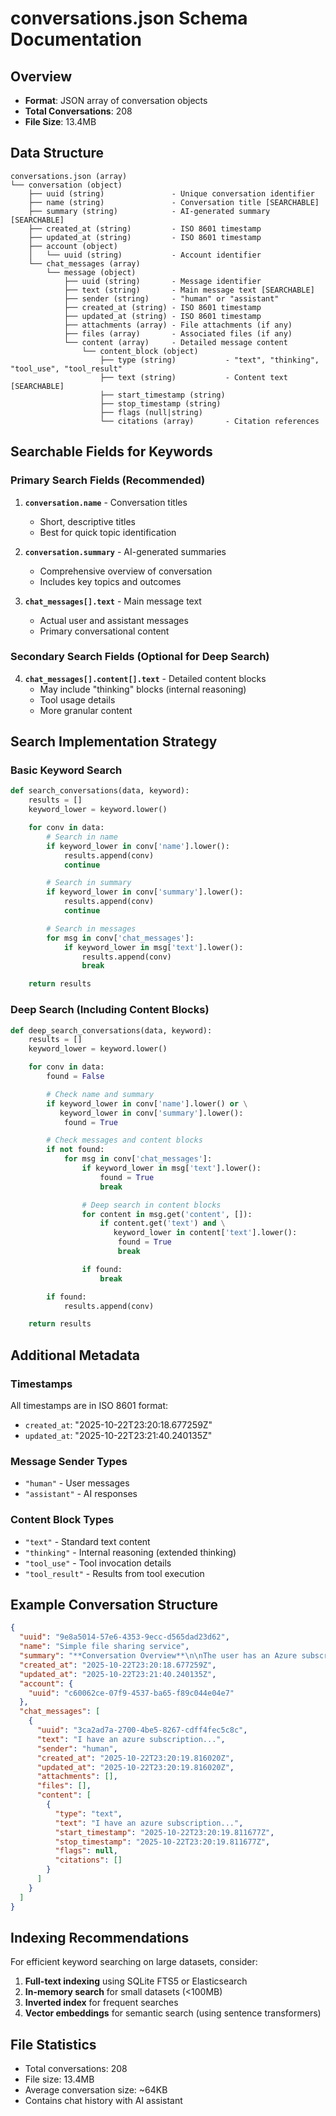 # conversations.json Schema Documentation

## Overview
- **Format**: JSON array of conversation objects
- **Total Conversations**: 208
- **File Size**: 13.4MB

## Data Structure

```
conversations.json (array)
└── conversation (object)
    ├── uuid (string)               - Unique conversation identifier
    ├── name (string)               - Conversation title [SEARCHABLE]
    ├── summary (string)            - AI-generated summary [SEARCHABLE]
    ├── created_at (string)         - ISO 8601 timestamp
    ├── updated_at (string)         - ISO 8601 timestamp
    ├── account (object)
    │   └── uuid (string)           - Account identifier
    └── chat_messages (array)
        └── message (object)
            ├── uuid (string)       - Message identifier
            ├── text (string)       - Main message text [SEARCHABLE]
            ├── sender (string)     - "human" or "assistant"
            ├── created_at (string) - ISO 8601 timestamp
            ├── updated_at (string) - ISO 8601 timestamp
            ├── attachments (array) - File attachments (if any)
            ├── files (array)       - Associated files (if any)
            └── content (array)     - Detailed message content
                └── content_block (object)
                    ├── type (string)           - "text", "thinking", "tool_use", "tool_result"
                    ├── text (string)           - Content text [SEARCHABLE]
                    ├── start_timestamp (string)
                    ├── stop_timestamp (string)
                    ├── flags (null|string)
                    └── citations (array)       - Citation references
```

## Searchable Fields for Keywords

### Primary Search Fields (Recommended)
1. **`conversation.name`** - Conversation titles
   - Short, descriptive titles
   - Best for quick topic identification

2. **`conversation.summary`** - AI-generated summaries
   - Comprehensive overview of conversation
   - Includes key topics and outcomes

3. **`chat_messages[].text`** - Main message text
   - Actual user and assistant messages
   - Primary conversational content

### Secondary Search Fields (Optional for Deep Search)
4. **`chat_messages[].content[].text`** - Detailed content blocks
   - May include "thinking" blocks (internal reasoning)
   - Tool usage details
   - More granular content

## Search Implementation Strategy

### Basic Keyword Search
```python
def search_conversations(data, keyword):
    results = []
    keyword_lower = keyword.lower()

    for conv in data:
        # Search in name
        if keyword_lower in conv['name'].lower():
            results.append(conv)
            continue

        # Search in summary
        if keyword_lower in conv['summary'].lower():
            results.append(conv)
            continue

        # Search in messages
        for msg in conv['chat_messages']:
            if keyword_lower in msg['text'].lower():
                results.append(conv)
                break

    return results
```

### Deep Search (Including Content Blocks)
```python
def deep_search_conversations(data, keyword):
    results = []
    keyword_lower = keyword.lower()

    for conv in data:
        found = False

        # Check name and summary
        if keyword_lower in conv['name'].lower() or \
           keyword_lower in conv['summary'].lower():
            found = True

        # Check messages and content blocks
        if not found:
            for msg in conv['chat_messages']:
                if keyword_lower in msg['text'].lower():
                    found = True
                    break

                # Deep search in content blocks
                for content in msg.get('content', []):
                    if content.get('text') and \
                       keyword_lower in content['text'].lower():
                        found = True
                        break

                if found:
                    break

        if found:
            results.append(conv)

    return results
```

## Additional Metadata

### Timestamps
All timestamps are in ISO 8601 format:
- `created_at`: "2025-10-22T23:20:18.677259Z"
- `updated_at`: "2025-10-22T23:21:40.240135Z"

### Message Sender Types
- `"human"` - User messages
- `"assistant"` - AI responses

### Content Block Types
- `"text"` - Standard text content
- `"thinking"` - Internal reasoning (extended thinking)
- `"tool_use"` - Tool invocation details
- `"tool_result"` - Results from tool execution

## Example Conversation Structure

```json
{
  "uuid": "9e8a5014-57e6-4353-9ecc-d565dad23d62",
  "name": "Simple file sharing service",
  "summary": "**Conversation Overview**\n\nThe user has an Azure subscription...",
  "created_at": "2025-10-22T23:20:18.677259Z",
  "updated_at": "2025-10-22T23:21:40.240135Z",
  "account": {
    "uuid": "c60062ce-07f9-4537-ba65-f89c044e04e7"
  },
  "chat_messages": [
    {
      "uuid": "3ca2ad7a-2700-4be5-8267-cdff4fec5c8c",
      "text": "I have an azure subscription...",
      "sender": "human",
      "created_at": "2025-10-22T23:20:19.816020Z",
      "updated_at": "2025-10-22T23:20:19.816020Z",
      "attachments": [],
      "files": [],
      "content": [
        {
          "type": "text",
          "text": "I have an azure subscription...",
          "start_timestamp": "2025-10-22T23:20:19.811677Z",
          "stop_timestamp": "2025-10-22T23:20:19.811677Z",
          "flags": null,
          "citations": []
        }
      ]
    }
  ]
}
```

## Indexing Recommendations

For efficient keyword searching on large datasets, consider:

1. **Full-text indexing** using SQLite FTS5 or Elasticsearch
2. **In-memory search** for small datasets (<100MB)
3. **Inverted index** for frequent searches
4. **Vector embeddings** for semantic search (using sentence transformers)

## File Statistics

- Total conversations: 208
- File size: 13.4MB
- Average conversation size: ~64KB
- Contains chat history with AI assistant
